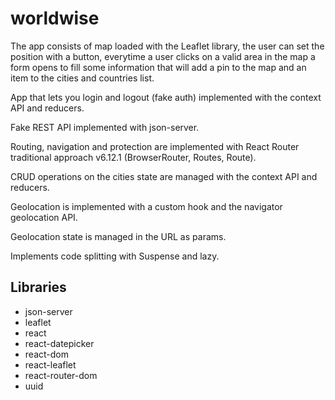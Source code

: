 # worldwise

The app consists of map loaded with the Leaflet library, the user can set the position with a button, everytime a user clicks on a valid area in the map a form opens to fill some information that will add a pin to the map and an item to the cities and countries list.

App that lets you login and logout (fake auth) implemented with the context API and reducers.

Fake REST API implemented with json-server.

Routing, navigation and protection are implemented with React Router traditional approach v6.12.1 (BrowserRouter, Routes, Route).

CRUD operations on the cities state are managed with the context API and reducers.

Geolocation is implemented with a custom hook and the navigator geolocation API.

Geolocation state is managed in the URL as params.

Implements code splitting with Suspense and lazy.

## Libraries

-   json-server
-   leaflet
-   react
-   react-datepicker
-   react-dom
-   react-leaflet
-   react-router-dom
-   uuid
